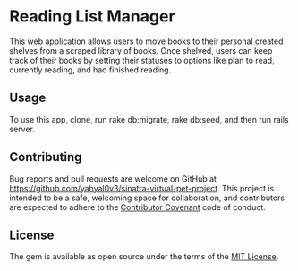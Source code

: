 # Reading List Manager
This web application allows users to move books to their personal created shelves from a scraped library of books. Once shelved, users can keep track of their books by setting their statuses to options like plan to read, currently reading, and had finished reading.

## Usage

To use this app, clone, run rake db:migrate, rake db:seed, and then run rails server.

## Contributing

Bug reports and pull requests are welcome on GitHub at https://github.com/yahyal0v3/sinatra-virtual-pet-project. This project is intended to be a safe, welcoming space for collaboration, and contributors are expected to adhere to the [Contributor Covenant](http://contributor-covenant.org) code of conduct.

## License

The gem is available as open source under the terms of the [MIT License](http://opensource.org/licenses/MIT).
